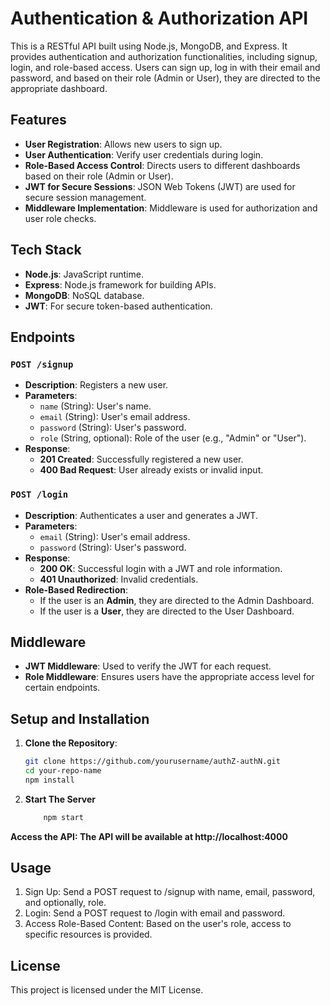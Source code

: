 # Authentication & Authorization API

This is a RESTful API built using Node.js, MongoDB, and Express. It provides authentication and authorization functionalities, including signup, login, and role-based access. Users can sign up, log in with their email and password, and based on their role (Admin or User), they are directed to the appropriate dashboard.

## Features

- **User Registration**: Allows new users to sign up.
- **User Authentication**: Verify user credentials during login.
- **Role-Based Access Control**: Directs users to different dashboards based on their role (Admin or User).
- **JWT for Secure Sessions**: JSON Web Tokens (JWT) are used for secure session management.
- **Middleware Implementation**: Middleware is used for authorization and user role checks.

## Tech Stack

- **Node.js**: JavaScript runtime.
- **Express**: Node.js framework for building APIs.
- **MongoDB**: NoSQL database.
- **JWT**: For secure token-based authentication.

## Endpoints

### `POST /signup`

- **Description**: Registers a new user.
- **Parameters**:
  - `name` (String): User's name.
  - `email` (String): User's email address.
  - `password` (String): User's password.
  - `role` (String, optional): Role of the user (e.g., "Admin" or "User").
- **Response**:
  - **201 Created**: Successfully registered a new user.
  - **400 Bad Request**: User already exists or invalid input.

### `POST /login`

- **Description**: Authenticates a user and generates a JWT.
- **Parameters**:
  - `email` (String): User's email address.
  - `password` (String): User's password.
- **Response**:
  - **200 OK**: Successful login with a JWT and role information.
  - **401 Unauthorized**: Invalid credentials.
- **Role-Based Redirection**:
  - If the user is an **Admin**, they are directed to the Admin Dashboard.
  - If the user is a **User**, they are directed to the User Dashboard.

## Middleware

- **JWT Middleware**: Used to verify the JWT for each request.
- **Role Middleware**: Ensures users have the appropriate access level for certain endpoints.

## Setup and Installation

1. **Clone the Repository**:
   ```bash
   git clone https://github.com/yourusername/authZ-authN.git
   cd your-repo-name
   npm install
    ```
2. **Start The Server**

    ```bash
        npm start
    ```

**Access the API: The API will be available at http://localhost:4000**

## Usage
1. Sign Up: Send a POST request to /signup with name, email, password, and optionally, role.
2. Login: Send a POST request to /login with email and password.
3. Access Role-Based Content: Based on the user's role, access to specific resources is provided.

## License
This project is licensed under the MIT License.
